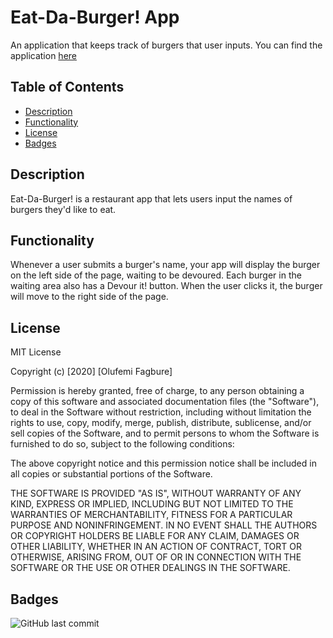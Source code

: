 # Eat-Da-Burger! App
An application that keeps track of burgers that user inputs. You can find the application [here](https://node-eat-da-burger.herokuapp.com/)

## Table of Contents 

* [Description](#Description)
* [Functionality](#Functionality)
* [License](#license)
* [Badges](#Badges)

## Description
Eat-Da-Burger! is a restaurant app that lets users input the names of burgers they'd like to eat. 

## Functionality
Whenever a user submits a burger's name, your app will display the burger on the left side of the page, waiting to be devoured. Each burger in the waiting area also has a Devour it! button. When the user clicks it, the burger will move to the right side of the page.

## License

MIT License

Copyright (c) [2020] [Olufemi Fagbure]

Permission is hereby granted, free of charge, to any person obtaining a copy
of this software and associated documentation files (the "Software"), to deal
in the Software without restriction, including without limitation the rights
to use, copy, modify, merge, publish, distribute, sublicense, and/or sell
copies of the Software, and to permit persons to whom the Software is
furnished to do so, subject to the following conditions:

The above copyright notice and this permission notice shall be included in all
copies or substantial portions of the Software.

THE SOFTWARE IS PROVIDED "AS IS", WITHOUT WARRANTY OF ANY KIND, EXPRESS OR
IMPLIED, INCLUDING BUT NOT LIMITED TO THE WARRANTIES OF MERCHANTABILITY,
FITNESS FOR A PARTICULAR PURPOSE AND NONINFRINGEMENT. IN NO EVENT SHALL THE
AUTHORS OR COPYRIGHT HOLDERS BE LIABLE FOR ANY CLAIM, DAMAGES OR OTHER
LIABILITY, WHETHER IN AN ACTION OF CONTRACT, TORT OR OTHERWISE, ARISING FROM,
OUT OF OR IN CONNECTION WITH THE SOFTWARE OR THE USE OR OTHER DEALINGS IN THE
SOFTWARE.


## Badges

![GitHub last commit](https://img.shields.io/github/last-commit/ofagbure/Eat-da-burger)

